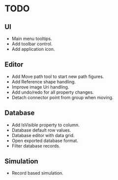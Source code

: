 ﻿# TODO

## UI

* Main menu tooltips.
* Add toolbar control.
* Add application icon.

## Editor

* Add Move path tool to start new path figures.
* Add Reference shape handling.
* Improve image Uri handling.
* Add undo/redo for all property changes.
* Detach connector point from group when moving.

## Database

* Add IsVisible property to column.
* Database default row values.
* Database editor with data grid.
* Open exported database format.
* Filter database records.

## Simulation

* Record based simulation.
